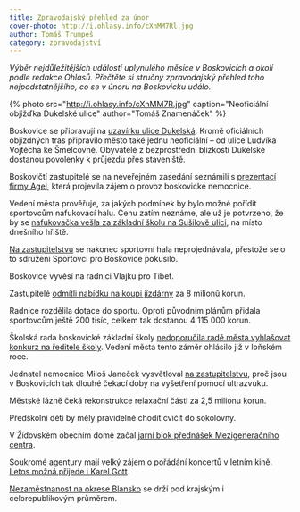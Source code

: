```yaml
---
title: Zpravodajský přehled za únor
cover-photo: http://i.ohlasy.info/cXnMM7Rl.jpg
author: Tomáš Trumpeš
category: zpravodajství
---
```


*Výběr nejdůležitějších událostí uplynulého měsíce v Boskovicích a okolí podle redakce Ohlasů. Přečtěte si stručný zpravodajský přehled toho  nejpodstatnějšího, co se v únoru na Boskovicku událo.*

{% photo src="http://i.ohlasy.info/cXnMM7R.jpg" caption="Neoficiální objížďka Dukelské ulice" author="Tomáš Znamenáček" %}

Boskovice se připravují na [uzavírku ulice Dukelská](http://www.ohlasy.info/clanky/2018/02/dukelska-informace.html). Kromě oficiálních objízdných tras připravilo město také jednu neoficiální – od ulice Ludvíka Vojtěcha ke Šmelcovně. Obyvatelé z bezprostřední blízkosti Dukelské dostanou povolenky k průjezdu přes staveniště.

Boskovičtí zastupitelé se na neveřejném zasedání seznámili s [prezentací firmy Agel](http://www.ohlasy.info/clanky/2018/02/prezentace-agel.html), která projevila zájem o provoz boskovické nemocnice.

Vedení města prověřuje, za jakých podmínek by bylo možné pořídit sportovcům nafukovací halu. Cenu zatím neznáme, ale už je potvrzeno, že by se [nafukovačka vešla za základní školu na Sušilově ulici](http://www.ohlasy.info/clanky/2018/02/z-radnice.html), na místo dnešního hřiště.

[Na zastupitelstvu](http://www.ohlasy.info/clanky/2018/02/zastupitelstvo.html) se nakonec sportovní hala neprojednávala, přestože se o to sdružení Sportovci pro Boskovice pokusilo.

Boskovice vyvěsí na radnici Vlajku pro Tibet.

Zastupitelé [odmítli nabídku na koupi jízdárny](http://www.ohlasy.info/clanky/2018/02/zastupitelstvo.html) za 8 milionů korun.

Radnice rozdělila dotace do sportu. Oproti původním plánům přidala sportovcům ještě 200 tisíc, celkem tak dostanou 4 115 000 korun.

Školská rada boskovické základní školy [nedoporučila radě města vyhlašovat konkurz na ředitele školy](http://www.ohlasy.info/clanky/2018/02/z-radnice.html). Vedení města tento záměr ohlásilo již v loňském roce.

Jednatel nemocnice Miloš Janeček vysvětloval [na zastupitelstvu](http://www.ohlasy.info/clanky/2018/02/zastupitelstvo.html), proč jsou v Boskovicích tak dlouhé čekací doby na vyšetření pomocí ultrazvuku.

Městské lázně čeká rekonstrukce relaxační části za 2,5 milionu korun.

Předškolní děti by měly pravidelně chodit cvičit do sokolovny.

V Židovském obecním domě začal [jarní blok přednášek Mezigeneračního centra](http://boskovice.cz/prednaska-mezigeneracniho-centra-o-nbsp-mauretanii/d-32805).

Soukromé agentury mají velký zájem o pořádání koncertů v letním kině. [Letos možná přijede i Karel Gott](http://www.ohlasy.info/clanky/2018/02/z-radnice.html).

[Nezaměstnanost na okrese Blansko](http://zrcadlo.net/clanky/Nezamestnanost-se-drzi-pod-krajskym-i-republikovym-prumerem-4657/) se drží pod krajským i celorepublikovým průměrem.